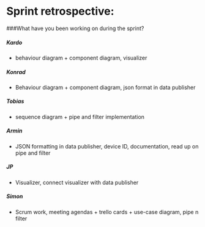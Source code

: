 # Sprint retrospective:

###What have you been working on during the sprint?
##### Kardo
* behaviour diagram + component diagram, visualizer
##### Konrad
* Behaviour diagram + component diagram, json format in data publisher
##### Tobias
* sequence diagram + pipe and filter implementation
##### Armin
* JSON formatting in data publisher, device ID, documentation, read up on pipe and filter
##### JP
* Visualizer, connect visualizer with data publisher
##### Simon
* Scrum work, meeting agendas + trello cards + use-case diagram, pipe n filter